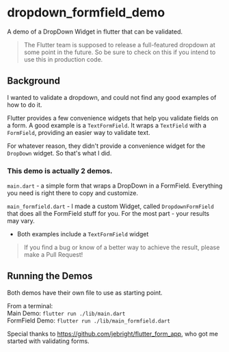 # dropdown_formfield_demo

A demo of a DropDown Widget in flutter that can be validated.

> The Flutter team is supposed to release a full-featured dropdown at some point in the future.  So be sure to check on this if you intend to use this in production code.

## Background

I wanted to validate a dropdown, and could not find any good examples of how to do it.

Flutter provides a few convenience widgets that help you validate fields on a form. A good example is a `TextFormField`. It wraps a `TextField` with a `FormField`, providing an easier way to validate text.

For whatever reason, they didn't provide a convenience widget for the `DropDown` widget. So that's what I did.

### This demo is actually 2 demos.

`main.dart` - a simple form that wraps a DropDown in a FormField.  Everything you need is right there to copy and customize.

`main_formfield.dart` - I made a custom Widget, called `DropdownFormField` that does all the FormField stuff for you. For the most part - your results may vary.

* Both examples include a `TextFormField` widget


> If you find a bug or know of a better way to achieve the result, please make a Pull Request!

## Running the Demos

Both demos have their own file to use as starting point.  

From a terminal:   
Main Demo: `flutter run ./lib/main.dart`   
FormField Demo: `flutter run ./lib/main_formfield.dart`




Special thanks to https://github.com/jebright/flutter_form_app, who got me started with validating forms.
